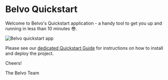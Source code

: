 # Belvo Quickstart

Welcome to Belvo's Quickstart application -  a handy tool to get you up and running in less than 10 minutes 😎.

![Belvo quickstart app](/assets/quickstart-screenshot.png)


Please see our [dedicated Quickstart Guide](https://developers.belvo.com/docs/quickstart-application) for instructions on how to install and deploy the project.

Cheers!

The Belvo Team